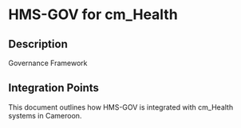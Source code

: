 # HMS-GOV for cm_Health

## Description

Governance Framework

## Integration Points

This document outlines how HMS-GOV is integrated with cm_Health systems in Cameroon.
